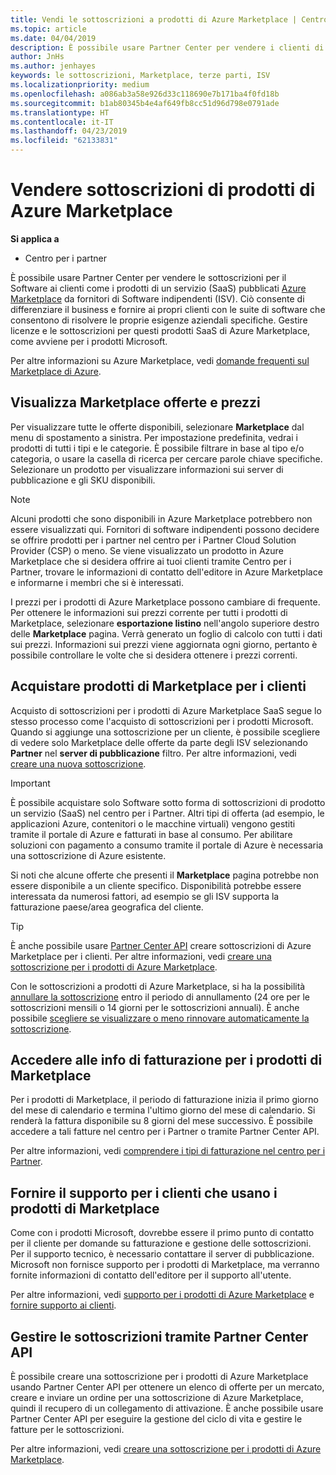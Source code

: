 ```yaml
---
title: Vendi le sottoscrizioni a prodotti di Azure Marketplace | Centro per i partner
ms.topic: article
ms.date: 04/04/2019
description: È possibile usare Partner Center per vendere i clienti di sottoscrizioni per il Software come servizio (SaaS) prodotti pubblicati in Azure Marketplace da fornitori di Software indipendenti (ISV).
author: JnHs
ms.author: jenhayes
keywords: le sottoscrizioni, Marketplace, terze parti, ISV
ms.localizationpriority: medium
ms.openlocfilehash: a086ab3a58e926d33c118690e7b171ba4f0fd18b
ms.sourcegitcommit: b1ab80345b4e4af649fb8cc51d96d798e0791ade
ms.translationtype: HT
ms.contentlocale: it-IT
ms.lasthandoff: 04/23/2019
ms.locfileid: "62133831"
---
```

# <a name="sell-subscriptions-to-azure-marketplace-products"></a>Vendere sottoscrizioni di prodotti di Azure Marketplace

**Si applica a**

- Centro per i partner

È possibile usare Partner Center per vendere le sottoscrizioni per il Software ai clienti come i prodotti di un servizio (SaaS) pubblicati [Azure Marketplace](https://azuremarketplace.microsoft.com/marketplace) da fornitori di Software indipendenti (ISV). Ciò consente di differenziare il business e fornire ai propri clienti con le suite di software che consentono di risolvere le proprie esigenze aziendali specifiche. Gestire licenze e le sottoscrizioni per questi prodotti SaaS di Azure Marketplace, come avviene per i prodotti Microsoft.

Per altre informazioni su Azure Marketplace, vedi [domande frequenti sul Marketplace di Azure](https://docs.microsoft.com/azure/marketplace/marketplace-faq-publisher-guide).

## <a name="view-marketplace-offers-and-pricing"></a>Visualizza Marketplace offerte e prezzi

Per visualizzare tutte le offerte disponibili, selezionare **Marketplace** dal menu di spostamento a sinistra. Per impostazione predefinita, vedrai i prodotti di tutti i tipi e le categorie. È possibile filtrare in base al tipo e/o categoria, o usare la casella di ricerca per cercare parole chiave specifiche. Selezionare un prodotto per visualizzare informazioni sui server di pubblicazione e gli SKU disponibili.

> [!NOTE]
> Alcuni prodotti che sono disponibili in Azure Marketplace potrebbero non essere visualizzati qui. Fornitori di software indipendenti possono decidere se offrire prodotti per i partner nel centro per i Partner Cloud Solution Provider (CSP) o meno. Se viene visualizzato un prodotto in Azure Marketplace che si desidera offrire ai tuoi clienti tramite Centro per i Partner, trovare le informazioni di contatto dell'editore in Azure Marketplace e informarne i membri che si è interessati.

I prezzi per i prodotti di Azure Marketplace possono cambiare di frequente. Per ottenere le informazioni sui prezzi corrente per tutti i prodotti di Marketplace, selezionare **esportazione listino** nell'angolo superiore destro delle **Marketplace** pagina. Verrà generato un foglio di calcolo con tutti i dati sui prezzi. Informazioni sui prezzi viene aggiornata ogni giorno, pertanto è possibile controllare le volte che si desidera ottenere i prezzi correnti.

## <a name="purchase-marketplace-products-for-your-customers"></a>Acquistare prodotti di Marketplace per i clienti

Acquisto di sottoscrizioni per i prodotti di Azure Marketplace SaaS segue lo stesso processo come l'acquisto di sottoscrizioni per i prodotti Microsoft. Quando si aggiunge una sottoscrizione per un cliente, è possibile scegliere di vedere solo Marketplace delle offerte da parte degli ISV selezionando **Partner** nel **server di pubblicazione** filtro. Per altre informazioni, vedi [creare una nuova sottoscrizione](create-a-new-subscription.md).

> [!IMPORTANT]
> È possibile acquistare solo Software sotto forma di sottoscrizioni di prodotto un servizio (SaaS) nel centro per i Partner. Altri tipi di offerta (ad esempio, le applicazioni Azure, contenitori o le macchine virtuali) vengono gestiti tramite il portale di Azure e fatturati in base al consumo. Per abilitare soluzioni con pagamento a consumo tramite il portale di Azure è necessaria una sottoscrizione di Azure esistente.

Si noti che alcune offerte che presenti il **Marketplace** pagina potrebbe non essere disponibile a un cliente specifico. Disponibilità potrebbe essere interessata da numerosi fattori, ad esempio se gli ISV supporta la fatturazione paese/area geografica del cliente.

> [!TIP]
> È anche possibile usare [Partner Center API](https://docs.microsoft.com/partner-center/develop/) creare sottoscrizioni di Azure Marketplace per i clienti. Per altre informazioni, vedi [creare una sottoscrizione per i prodotti di Azure Marketplace](https://docs.microsoft.com/partner-center/develop/create-subscription-azure-marketplace-products).

Con le sottoscrizioni a prodotti di Azure Marketplace, si ha la possibilità [annullare la sottoscrizione](https://docs.microsoft.com/partner-center/create-a-new-subscription#cancel-a-subscription) entro il periodo di annullamento (24 ore per le sottoscrizioni mensili o 14 giorni per le sottoscrizioni annuali). È anche possibile [scegliere se visualizzare o meno rinnovare automaticamente la sottoscrizione](https://docs.microsoft.com/partner-center/create-a-new-subscription#choose-whether-to-automatically-renew-an-azure-marketplace-subscription).

## <a name="access-billing-info-for-marketplace-products"></a>Accedere alle info di fatturazione per i prodotti di Marketplace

Per i prodotti di Marketplace, il periodo di fatturazione inizia il primo giorno del mese di calendario e termina l'ultimo giorno del mese di calendario. Si renderà la fattura disponibile su 8 giorni del mese successivo. È possibile accedere a tali fatture nel centro per i Partner o tramite Partner Center API.

Per altre informazioni, vedi [comprendere i tipi di fatturazione nel centro per i Partner](https://docs.microsoft.com/partner-center/billing-different-types#billing-for-one-time-and-select-recurring-charges).

## <a name="provide-support-for-customers-using-marketplace-products"></a>Fornire il supporto per i clienti che usano i prodotti di Marketplace

Come con i prodotti Microsoft, dovrebbe essere il primo punto di contatto per il cliente per domande su fatturazione e gestione delle sottoscrizioni. Per il supporto tecnico, è necessario contattare il server di pubblicazione. Microsoft non fornisce supporto per i prodotti di Marketplace, ma verranno fornite informazioni di contatto dell'editore per il supporto all'utente.

Per altre informazioni, vedi [supporto per i prodotti di Azure Marketplace](https://docs.microsoft.com/partner-center/report-problems-on-behalf-of-a-customer#support-for-azure-marketplace-products) e [fornire supporto ai clienti](https://docs.microsoft.com/partner-center/customer-support).

## <a name="manage-subscriptions-using-partner-center-apis"></a>Gestire le sottoscrizioni tramite Partner Center API

È possibile creare una sottoscrizione per i prodotti di Azure Marketplace usando Partner Center API per ottenere un elenco di offerte per un mercato, creare e inviare un ordine per una sottoscrizione di Azure Marketplace, quindi il recupero di un collegamento di attivazione. È anche possibile usare Partner Center API per eseguire la gestione del ciclo di vita e gestire le fatture per le sottoscrizioni.

Per altre informazioni, vedi [creare una sottoscrizione per i prodotti di Azure Marketplace](https://docs.microsoft.com/partner-center/develop/create-subscription-azure-marketplace-products).